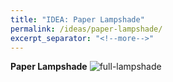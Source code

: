 ```yaml
---
title: "IDEA: Paper Lampshade"
permalink: /ideas/paper-lampshade/
excerpt_separator: "<!--more-->"
---
```


**Paper Lampshade**
![full-lampshade](/assets/images/full-lampshade.jpg)
